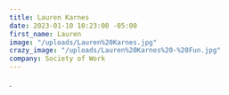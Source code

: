 ```yaml
---
title: Lauren Karnes
date: 2023-01-10 10:23:00 -05:00
first_name: Lauren
image: "/uploads/Lauren%20Karnes.jpg"
crazy_image: "/uploads/Lauren%20Karnes%20-%20Fun.jpg"
company: Society of Work
---
```


.